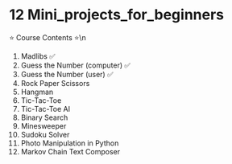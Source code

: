 # 12 Mini_projects_for_beginners
⭐️ Course Contents ⭐️\n
1. Madlibs ✅
2. Guess the Number (computer) ✅
3. Guess the Number (user) ✅
4. Rock Paper Scissors
5. Hangman
6. Tic-Tac-Toe
7. Tic-Tac-Toe AI
8. Binary Search 
9. Minesweeper 
10. Sudoku Solver 
11. Photo Manipulation in Python 
12. Markov Chain Text Composer 
